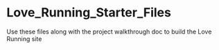 # Love_Running_Starter_Files

Use these files along with the project walkthrough doc to build the Love Running site
